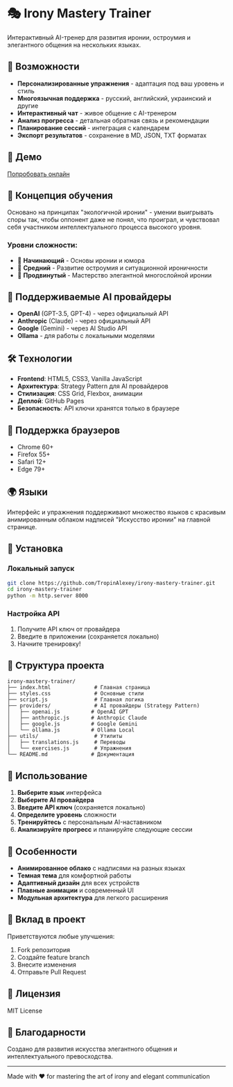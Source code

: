 # 🎭 Irony Mastery Trainer

Интерактивный AI-тренер для развития иронии, остроумия и элегантного общения на нескольких языках.

## 🌟 Возможности

- **Персонализированные упражнения** - адаптация под ваш уровень и стиль
- **Многоязычная поддержка** - русский, английский, украинский и другие
- **Интерактивный чат** - живое общение с AI-тренером
- **Анализ прогресса** - детальная обратная связь и рекомендации
- **Планирование сессий** - интеграция с календарем
- **Экспорт результатов** - сохранение в MD, JSON, TXT форматах

## 🚀 Демо

[Попробовать онлайн](https://tropinalexey.github.io/irony-mastery-trainer)

## 🎯 Концепция обучения

Основано на принципах "экологичной иронии" - умении выигрывать споры так, чтобы оппонент даже не понял, что проиграл, и чувствовал себя участником интеллектуального процесса высокого уровня.

### Уровни сложности:

- 🌱 **Начинающий** - Основы иронии и юмора
- 🌿 **Средний** - Развитие остроумия и ситуационной ироничности  
- 🌳 **Продвинутый** - Мастерство элегантной многослойной иронии

## 🤖 Поддерживаемые AI провайдеры

- **OpenAI** (GPT-3.5, GPT-4) - через официальный API
- **Anthropic** (Claude) - через официальный API
- **Google** (Gemini) - через AI Studio API
- **Ollama** - для работы с локальными моделями

## 🛠️ Технологии

- **Frontend**: HTML5, CSS3, Vanilla JavaScript
- **Архитектура**: Strategy Pattern для AI провайдеров
- **Стилизация**: CSS Grid, Flexbox, анимации
- **Деплой**: GitHub Pages
- **Безопасность**: API ключи хранятся только в браузере

## 📱 Поддержка браузеров

- Chrome 60+
- Firefox 55+
- Safari 12+
- Edge 79+

## 🌍 Языки

Интерфейс и упражнения поддерживают множество языков с красивым анимированным облаком надписей "Искусство иронии" на главной странице.

## 🔧 Установка

### Локальный запуск
```bash
git clone https://github.com/TropinAlexey/irony-mastery-trainer.git
cd irony-mastery-trainer
python -m http.server 8000
```

### Настройка API
1. Получите API ключ от провайдера
2. Введите в приложении (сохраняется локально)
3. Начните тренировку!

## 📁 Структура проекта

```
irony-mastery-trainer/
├── index.html              # Главная страница
├── styles.css              # Основные стили
├── script.js               # Главная логика
├── providers/              # AI провайдеры (Strategy Pattern)
│   ├── openai.js          # OpenAI GPT
│   ├── anthropic.js       # Anthropic Claude
│   ├── google.js          # Google Gemini
│   └── ollama.js          # Ollama Local
├── utils/                  # Утилиты
│   ├── translations.js     # Переводы
│   └── exercises.js        # Упражнения
└── README.md              # Документация
```

## 📝 Использование

1. **Выберите язык** интерфейса
2. **Выберите AI провайдера** 
3. **Введите API ключ** (сохраняется локально)
4. **Определите уровень** сложности
5. **Тренируйтесь** с персональным AI-наставником
6. **Анализируйте прогресс** и планируйте следующие сессии

## 🎨 Особенности

- **Анимированное облако** с надписями на разных языках
- **Темная тема** для комфортной работы
- **Адаптивный дизайн** для всех устройств
- **Плавные анимации** и современный UI
- **Модульная архитектура** для легкого расширения

## 🤝 Вклад в проект

Приветствуются любые улучшения:

1. Fork репозитория
2. Создайте feature branch
3. Внесите изменения
4. Отправьте Pull Request

## 📄 Лицензия

MIT License

## 🙏 Благодарности

Создано для развития искусства элегантного общения и интеллектуального превосходства.

---

Made with ❤️ for mastering the art of irony and elegant communication
